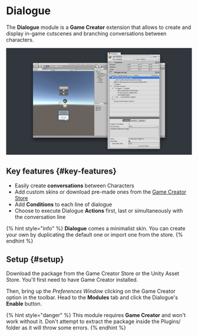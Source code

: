 # Dialogue

The **Dialogue** module is a **Game Creator** extension that allows to create and display in-game cutscenes and branching conversations between characters.

![](../../.gitbook/assets/dialogue-header.jpg)

## Key features {#key-features}

* Easily create **conversations** between Characters
* Add custom skins or download pre-made ones from the [Game Creator Store](https://store.gamecreator.io/)​
* Add **Conditions** to each line of dialogue
* Choose to execute Dialogue **Actions** first, last or simultaneously with the conversation line

{% hint style="info" %}
**Dialogue** comes a minimalist skin. You can create your own by duplicating the default one or import one from the store.
{% endhint %}

## Setup {#setup}

Download the package from the Game Creator Store or the Unity Asset Store. You'll first need to have Game Creator installed.

Then, bring up the _Preferences Window_ clicking on the Game Creator option in the toolbar. Head to the **Modules** tab and click the Dialogue's **Enable** button.

{% hint style="danger" %}
This module requires **Game Creator** and won't work without it. Don't attempt to extract the package inside the Plugins/ folder as it will throw some errors.
{% endhint %}

